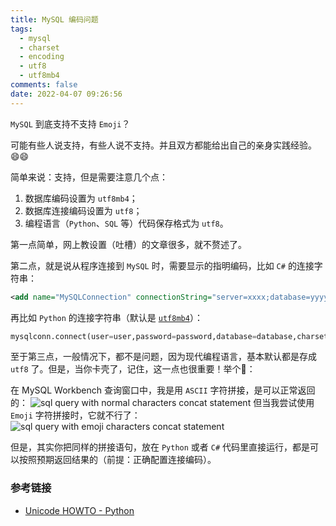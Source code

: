 ```yaml
---
title: MySQL 编码问题
tags:
  - mysql
  - charset
  - encoding
  - utf8
  - utf8mb4
comments: false
date: 2022-04-07 09:26:56
---
```


`MySQL` 到底支持不支持 `Emoji`？

可能有些人说支持，有些人说不支持。并且双方都能给出自己的亲身实践经验。😄😄

简单来说：支持，但是需要注意几个点：

1. 数据库编码设置为 `utf8mb4`；
2. 数据库连接编码设置为 `utf8`；
3. 编程语言（`Python`、`SQL` 等）代码保存格式为 `utf8`。

第一点简单，网上教设置（吐槽）的文章很多，就不赘述了。

第二点，就是说从程序连接到 `MySQL` 时，需要显示的指明编码，比如 `C#` 的连接字符串：
```xml
<add name="MySQLConnection" connectionString="server=xxxx;database=yyyy;uid=zzzz;pwd=your_password;charset=utf8" />
```
再比如 `Python` 的连接字符串（默认是 [`utf8mb4`](https://dev.mysql.com/doc/connector-python/en/connector-python-connectargs.html)）：
```py
mysqlconn.connect(user=user,password=password,database=database,charset='utf8',connection_timeout=timeout)
```

至于第三点，一般情况下，都不是问题，因为现代编程语言，基本默认都是存成 `utf8` 了。但是，当你卡壳了，记住，这一点也很重要！举个🌰：

在 MySQL Workbench 查询窗口中，我是用 `ASCII` 字符拼接，是可以正常返回的：
![sql query with normal characters concat statement](/images/mysql-character-set-issue/working-concat-sql.JPG)
但当我尝试使用 `Emoji` 字符拼接时，它就不行了：
![sql query with emoji characters concat statement](/images/mysql-character-set-issue/not-working-concat-sql.png)

但是，其实你把同样的拼接语句，放在 `Python` 或者 `C#` 代码里直接运行，都是可以按照预期返回结果的（前提：正确配置连接编码）。

### 参考链接

- [Unicode HOWTO - Python](https://docs.python.org/3/howto/unicode.html)
